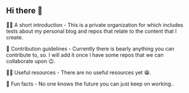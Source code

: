 ## Hi there 👋


🙋‍♀️ A short introduction - This is a private organization for which includes tests about my personal blog and repos that relate to the content that I create.

🌈 Contribution guidelines - Currently there is bearly anything you can contribute to, so. I will add it once I have some repos that we can collaborate upon 😉.

👩‍💻 Useful resources - There are no useful resources yet 😁.

🍿 Fun facts - No one knows the future you can just keep on working.. 


